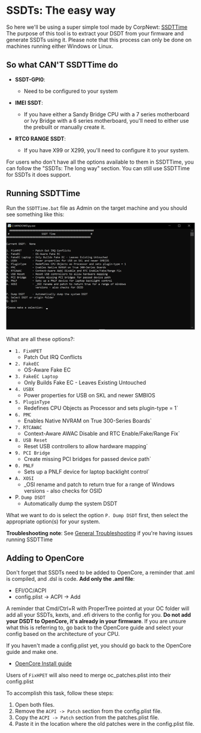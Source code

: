 # SSDTs: The easy way

So here we'll be using a super simple tool made by CorpNewt: [SSDTTime](https://github.com/corpnewt/SSDTTime)
The purpose of this tool is to extract your DSDT from your firmware and generate SSDTs using it. Please note that this process can only be done on machines running either Windows or Linux.

## So what **CAN'T** SSDTTime do

* **SSDT-GPI0**:
  * Need to be configured to your system

* **IMEI SSDT**:
  * If you have either a Sandy Bridge CPU with a 7 series motherboard or Ivy Bridge with a 6 series motherboard, you'll need to either use the prebuilt or manually create it.

* **RTC0 RANGE SSDT**:
  * If you have X99 or X299, you'll need to configure it to your system.

For users who don't have all the options available to them in SSDTTime, you can follow the "SSDTs: The long way" section. You can still use SSDTTime for SSDTs it does support.

## Running SSDTTime

Run the `SSDTTime.bat` file as Admin on the target machine and you should see something like this:

![](../images/ssdt-easy-md/ssdttime.png)

What are all these options?:

* `1. FixHPET `
	* Patch Out IRQ Conflicts
* `2. FakeEC`
	* OS-Aware Fake EC
* `3. FakeEC Laptop`
 	* Only Builds Fake EC - Leaves Existing Untouched
* `4. USBX`
	* Power properties for USB on SKL and newer SMBIOS
* `5. PluginType`
	* Redefines CPU Objects as Processor and sets plugin-type = 1`
* `6. PMC `
	* Enables Native NVRAM on True 300-Series Boards`
* `7. RTCAWAC`
	* Context-Aware AWAC Disable and RTC Enable/Fake/Range Fix`
* `8. USB Reset`
	* Reset USB controllers to allow hardware mapping`
* `9. PCI Bridge`
	* Create missing PCI bridges for passed device path`
* `0. PNLF`
	* Sets up a PNLF device for laptop backlight control`
* `A. XOSI `
	* _OSI rename and patch to return true for a range of Windows versions - also checks for OSID
* P. `Dump DSDT`
	* Automatically dump the system DSDT

What we want to do is select the option `P. Dump DSDT` first, then select the appropriate option(s) for your system.


**Troubleshooting note**: See [General Troubleshooting](https://dortania.github.io/OpenCore-Install-Guide/troubleshooting/troubleshooting.html) if you're having issues running SSDTTime

## Adding to OpenCore

Don't forget that SSDTs need to be added to OpenCore, a reminder that .aml is compiled, and .dsl is code. **Add only the .aml file**:

* EFI/OC/ACPI
* config.plist -> ACPI -> Add

A reminder that Cmd/Ctrl+R with ProperTree pointed at your OC folder will add all your SSDTs, kexts, and .efi drivers to the config for you. **Do not add your DSDT to OpenCore, it's already in your firmware**. If you are unsure what this is referring to, go back to the OpenCore guide and select your config based on the architecture of your CPU.

If you haven't made a config.plist yet, you should go back to the OpenCore guide and make one.

* [OpenCore Install guide](https://dortania.github.io/OpenCore-Install-Guide/)

Users of `FixHPET` will also need to merge oc_patches.plist into their config.plist

To accomplish this task, follow these steps:
1. Open both files.
2. Remove the `ACPI -> Patch` section from the config.plist file.
3. Copy the `ACPI -> Patch` section from the patches.plist file.
4. Paste it in the location where the old patches were in the config.plist file.
